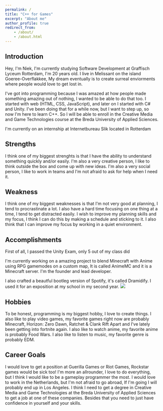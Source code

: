 ```yaml
---
permalink: /
title: "C++ for Games"
excerpt: "About me"
author_profile: true
redirect_from:
    - /about/
    - /about.html
---
```


## Introduction

Hey, I'm Niek, I'm currently studying Software Development at Graffisch Lyceum Rotterdam, I'm 20 years old. I live in Melissant on the island Goeree-Overflakkee, My dream eventually is to create surreal enviorments where people would love to get lost in.

I've got into programming because I was amazed at how people made something amazing out of nothing, I wanted to be able to do that too. I started with web (HTML, CSS, JavaScript), and later on I started with C# and Unity. I've been doing that for a while now, but I want to step up, so now I'm here to learn C++. So I will be able to enroll in the Creative Media and Game Technologies course at the Breda University of Applied Sciences.

I'm currently on an internship at Internetbureau Slik located in Rotterdam

## Strengths

<!---
What are your strengths? What are you good at? Are you good in math? Do you like solving difficult problems? Do you consider yourself a critical thinker? Do you like to work in teams or do you do better as a solo flyer? What will you do to nourish your strengths?
-->

I think one of my biggest strenghts is that I have the ability to understand something quickly and/or easily. I'm also a very creative person, I like to think outside the box and come up with new ideas. I'm also a very social person, I like to work in teams and I'm not afraid to ask for help when I need it.

## Weakness

<!---
What are you not so good at? What do you find difficult? What do you want to improve about yourself? How do you think you can realize those improvements?
-->

I think one of my biggest weaknesses is that I'm not very good at planning, I tend to procrastinate a lot. I also have a hard time focusing on one thing at a time, I tend to get distracted easily. I wish to improve my planning skills and my focus, I think I can do this by making a schedule and sticking to it. I also think that I can improve my focus by working in a quiet environment.

## Accomplishments

First of all, I passed the Unity Exam, only 5 out of my class did

<div data-iframe-width="150" data-iframe-height="270" data-share-badge-id="bf1430b9-eda5-437d-8778-9b99d10f1283" data-share-badge-host="https://www.credly.com"></div><script type="text/javascript" async src="//cdn.credly.com/assets/utilities/embed.js"></script>

I'm currently working on a amazing project to blend Minecraft with Anime using RPG gamemodes on a custom map, It is called AnimeMC and it is a Minecraft server. I'm the founder and lead developer.

I also crafted a beautful bootleg version of Spotify, it's called Dramidify. I used it for an exposition at my school in my second year.
<img src="https://i.imgur.com/gpN1RXO.jpg">

## Hobbies

<!---
What do you like doing in your spare time? What is your favorite video game (right now)? What kind of movies do you like? What kind of music do you like? Where is your favorite vacation spot?
-->

To be honest, programming is my biggest hobby, I love to create things. I also like to play video games, my favorite games right now are probably Minecraft, Horizon: Zero Dawn, Ratchet & Clank Rift Apart and I've lately been getting into fortnite again. I also like to watch anime, my favorite anime is probably Food Wars. I also like to listen to music, my favorite genre is probably EDM.

## Career Goals

<!---
What do you want to do when you graduate? What role do you see yourself in? Do you want to be the graphics programmer on your team or the gameplay programmer? Or maybe you are more interested in physics programming? Or maybe you'd just rather be the all-in-one guy that can help everyone in your team? Where do you want to work? Be specific! What companies appeal to you? Do you want to work in your home country or abroad? What steps do you need to take in order to acquire this job?
-->

I would love to get a position at Guerilla Games or Riot Games, Rockstar games would be sick too! I'm more an allrounder, I love to do everything, but I think I would like to be a gameplay programmer the most. I would love to work in the Netherlands, but I'm not afraid to go abroad, If I'm going I will probably end up in Los Angeles. I think I need to get a degree in Creative Media and Game Technologies at the Breda University of Applied Sciences to get a job at one of these companies. Besides that you need to just have confidence in yourself and your skills.
